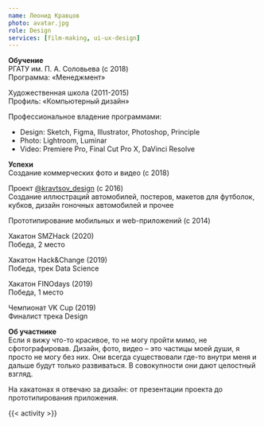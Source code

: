 ```yaml
---
name: Леонид Кравцов
photo: avatar.jpg
role: Design
services: [film-making, ui-ux-design]
---
```


<strong class="accent">Обучение</strong>  
РГАТУ им. П. А. Соловьева (с 2018)  
Программа: «Менеджмент»

Художественная школа (2011-2015)  
Профиль: «Компьютерный дизайн»

Профессиональное владение программами:
* Design: Sketch, Figma, Illustrator, Photoshop, Principle  
* Photo: Lightroom, Luminar  
* Video: Premiere Pro, Final Cut Pro X, DaVinci Resolve

<strong class="accent">Успехи</strong>  
Создание коммерческих фото и видео (с 2018)

Проект [@kravtsov_design](//www.instagram.com/kravtsov_design/) (с 2016)  
Cоздание иллюстраций автомобилей, постеров, макетов для футболок, кубков, дизайн гоночных автомобилей и прочее
 
Прототипирование мобильных и web-приложений (с 2014)

Хакатон  SMZHack (2020)  
Победа, 2 место

Хакатон Hack&Change (2019)  
Победа, трек Data Science

Хакатон FINOdays (2019)  
Победа, 1 место

Чемпионат VK Cup (2019)  
Финалист трека Design

<strong class="accent">Об участнике</strong>  
Если я вижу что-то красивое, то не могу пройти мимо, не сфотографировав. Дизайн, фото, видео – это частицы моей души, я просто не могу без них. Они всегда существовали где-то внутри меня и дальше будут только развиваться. В совокупности они дают целостный взгляд.  

На хакатонах я отвечаю за дизайн: от презентации проекта до прототипирования приложения. 

{{< activity >}}